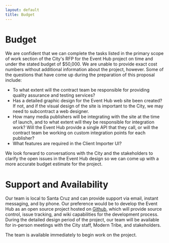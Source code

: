```yaml
---
layout: default
title: Budget
---
```


Budget
======

We are confident that we can complete the tasks listed in the primary scope of work
section of the City's RFP for the Event Hub project on time and under the stated
budget of $50,000.  We are unable to provide exact cost numbers without additional
information about the project, however.  Some of the questions that have come up during the
preparation of this proposal include:

* To what extent will the contract team be responsible for providing quality assurance
  and testing services?
* Has a detailed graphic design for the Event Hub web site been created?  If not, and
  if the visual design of the site is important to the City, we may need to subcontract a
  web designer.
* How many media publishers will be integrating with the site at the time of launch,
  and to what extent will they be responsible for integration work?  Will the Event Hub
  provide a single API that they call, or will the contract team be working on custom
  integration points for each publisher?
* What features are required in the Client Importer UI?

We look forward to conversations with the City and the stakeholders to clarify the open
issues in the Event Hub design so we can come up with a more accurate budget estimate
for the project.

Support and Availability
========================

Our team is local to Santa Cruz and can provide support via email, instant messaging, and by phone.  Our
preference would be to develop the Event Hub as an open source project hosted on [Github](https://github.com/),
which will provide source control, issue tracking, and wiki capabilities for the development process.
During the detailed design period of the project, our team will be available for in-person meetings with
the City staff, Modern Tribe, and stakeholders.

The team is available immediately to begin work on the project. 

